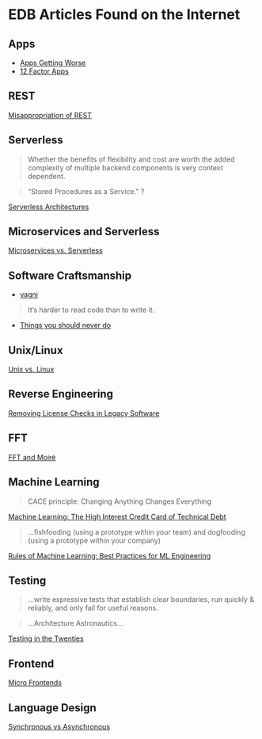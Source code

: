 # EDB Articles Found on the Internet

## Apps
- [Apps Getting Worse](https://www.tbray.org/ongoing/When/202x/2021/08/07/Apps-Get-Worse)
- [12 Factor Apps](https://12factor.net)

## REST
[Misappropriation of REST](https://twobithistory.org/2020/06/28/rest.html)

## Serverless
>Whether the benefits of flexibility and cost are worth the added complexity of multiple backend components is very context dependent.

>“Stored Procedures as a Service.” ?

[Serverless Architectures](https://martinfowler.com/articles/serverless.html)

## Microservices and Serverless
[Microservices vs. Serverless](https://www.sumologic.com/blog/microservices-vs-serverless-architecture/)

## Software Craftsmanship
- [yagni](https://martinfowler.com/bliki/Yagni.html)

> It’s harder to read code than to write it.

- [Things you should never do](https://www.joelonsoftware.com/2000/04/06/things-you-should-never-do-part-i/)

## Unix/Linux
[Unix vs. Linux](https://rubenerd.com/im-not-sure-that-unix-won/)

## Reverse Engineering
[Removing License Checks in Legacy Software](https://yingtongli.me/blog/2021/08/29/drm5-1.html)

## FFT
[FFT and Moiré](https://www.getrevue.co/profile/shift-happens/issues/moire-no-more-688319)

## Machine Learning
>CACE principle: Changing Anything Changes Everything

[Machine Learning: The High Interest Credit Card of Technical Debt](https://research.google/pubs/pub43146/)

>  ...fishfooding (using a prototype within your team) and dogfooding (using a prototype within your company)

[Rules of Machine Learning: Best Practices for ML Engineering](https://developers.google.com/machine-learning/guides/rules-of-ml)


## Testing
> ...write expressive tests that establish clear boundaries, run quickly & reliably, and only fail for useful reasons.

> ...Architecture Astronautics...

[Testing in the Twenties](https://www.tbray.org/ongoing/When/202x/2021/05/15/Testing-in-2021)


## Frontend

[Micro Frontends](https://martinfowler.com/articles/micro-frontends.html)

## Language Design
[Synchronous vs Asynchronous](https://journal.stuffwithstuff.com/2015/02/01/what-color-is-your-function/)

